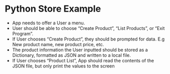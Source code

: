 # Python Store Example

* App needs to offer a User a menu.
* User should be able to choose “Create Product”, “List Products”, or “Exit Program”.
* If User chooses “Create Product”, they should be prompted for data. E.g New product name, new product price, etc.
* The product information the User inputted should be stored as a Dictionary, formatted as JSON and written to a local file.
* If User chooses “Product List”, App should read the contents of the JSON file, but only print the values to the screen






